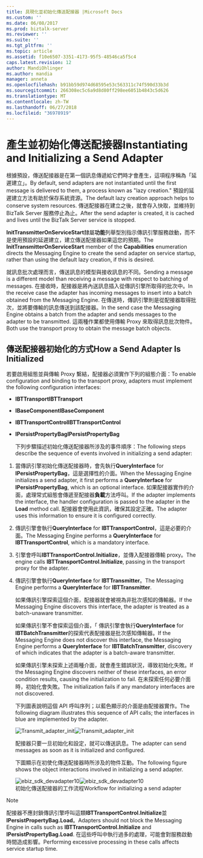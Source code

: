 ```yaml
---
title: 具現化並初始化傳送配接器 |Microsoft Docs
ms.custom: ''
ms.date: 06/08/2017
ms.prod: biztalk-server
ms.reviewer: ''
ms.suite: ''
ms.tgt_pltfrm: ''
ms.topic: article
ms.assetid: f10e6507-3351-4173-95f5-48546ca5f5c4
caps.latest.revision: 12
author: MandiOhlinger
ms.author: mandia
manager: anneta
ms.openlocfilehash: b91bb59d974d68595e53c563311c74f590d33b3d
ms.sourcegitcommit: 266308ec5c6a9d8d80ff298ee6051b4843c5d626
ms.translationtype: MT
ms.contentlocale: zh-TW
ms.lasthandoff: 06/27/2018
ms.locfileid: "36978919"
---
```

# <a name="instantiating-and-initializing-a-send-adapter"></a><span data-ttu-id="baa9a-102">產生並初始化傳送配接器</span><span class="sxs-lookup"><span data-stu-id="baa9a-102">Instantiating and Initializing a Send Adapter</span></span>
<span data-ttu-id="baa9a-103">根據預設，傳送配接器是在第一個訊息傳遞給它們時才會產生，這項程序稱為「延遲建立」。</span><span class="sxs-lookup"><span data-stu-id="baa9a-103">By default, send adapters are not instantiated until the first message is delivered to them, a process known as "lazy creation."</span></span> <span data-ttu-id="baa9a-104">預設的延遲建立方法有助於保存系統資源。</span><span class="sxs-lookup"><span data-stu-id="baa9a-104">The default lazy creation approach helps to conserve system resources.</span></span> <span data-ttu-id="baa9a-105">傳送配接器在建立之後，就會存入快取，並維持到 BizTalk Server 服務停止為止。</span><span class="sxs-lookup"><span data-stu-id="baa9a-105">After the send adapter is created, it is cached and lives until the BizTalk Server service is stopped.</span></span>  
  
 <span data-ttu-id="baa9a-106">**InitTransmitterOnServiceStart**隸屬**功能**列舉型別指示傳訊引擎服務啟動，而不是使用預設的延遲建立，建立傳送配接器如果這您的預期。</span><span class="sxs-lookup"><span data-stu-id="baa9a-106">The **InitTransmitterOnServiceStart** member of the **Capabilities** enumeration directs the Messaging Engine to create the send adapter on service startup, rather than using the default lazy creation, if this is desired.</span></span>  
  
 <span data-ttu-id="baa9a-107">就訊息批次處理而言，傳送訊息的模型與接收訊息的不同。</span><span class="sxs-lookup"><span data-stu-id="baa9a-107">Sending a message is a different model than receiving a message with respect to batching of messages.</span></span> <span data-ttu-id="baa9a-108">在接收時，配接器是將內送訊息插入從傳訊引擎所取得的批次中。</span><span class="sxs-lookup"><span data-stu-id="baa9a-108">In the receive case the adapter has incoming messages to insert into a batch obtained from the Messaging Engine.</span></span> <span data-ttu-id="baa9a-109">在傳送時，傳訊引擎則是從配接器取得批次，並將要傳輸的訊息傳送到該配接器。</span><span class="sxs-lookup"><span data-stu-id="baa9a-109">In the send case the Messaging Engine obtains a batch from the adapter and sends messages to the adapter to be transmitted.</span></span> <span data-ttu-id="baa9a-110">這兩種作業都使用傳輸 Proxy 來取得訊息批次物件。</span><span class="sxs-lookup"><span data-stu-id="baa9a-110">Both use the transport proxy to obtain the message batch objects.</span></span>  
  
## <a name="how-a-send-adapter-is-initialized"></a><span data-ttu-id="baa9a-111">傳送配接器初始化的方式</span><span class="sxs-lookup"><span data-stu-id="baa9a-111">How a Send Adapter Is Initialized</span></span>  
 <span data-ttu-id="baa9a-112">若要啟用組態並與傳輸 Proxy 繫結，配接器必須實作下列的組態介面：</span><span class="sxs-lookup"><span data-stu-id="baa9a-112">To enable configuration and binding to the transport proxy, adapters must implement the following configuration interfaces:</span></span>  
  
- <span data-ttu-id="baa9a-113">**IBTTransport**</span><span class="sxs-lookup"><span data-stu-id="baa9a-113">**IBTTransport**</span></span>  
  
- <span data-ttu-id="baa9a-114">**IBaseComponent**</span><span class="sxs-lookup"><span data-stu-id="baa9a-114">**IBaseComponent**</span></span>  
  
- <span data-ttu-id="baa9a-115">**IBTTransportControl**</span><span class="sxs-lookup"><span data-stu-id="baa9a-115">**IBTTransportControl**</span></span>  
  
- <span data-ttu-id="baa9a-116">**IPersistPropertyBag**</span><span class="sxs-lookup"><span data-stu-id="baa9a-116">**IPersistPropertyBag**</span></span>  
  
  <span data-ttu-id="baa9a-117">下列步驟描述初始化傳送配接器所涉及的事件順序：</span><span class="sxs-lookup"><span data-stu-id="baa9a-117">The following steps describe the sequence of events involved in initializing a send adapter:</span></span>  
  
1. <span data-ttu-id="baa9a-118">當傳訊引擎初始化傳送配接器時，會先執行**QueryInterface** for **IPersistPropertyBag**，這是選擇性的介面。</span><span class="sxs-lookup"><span data-stu-id="baa9a-118">When the Messaging Engine initializes a send adapter, it first performs a **QueryInterface** for **IPersistPropertyBag**, which is an optional interface.</span></span> <span data-ttu-id="baa9a-119">如果配接器實作的介面，處理常式組態會傳遞至配接器**負載**方法呼叫。</span><span class="sxs-lookup"><span data-stu-id="baa9a-119">If the adapter implements the interface, the handler configuration is passed to the adapter in the **Load** method call.</span></span> <span data-ttu-id="baa9a-120">配接器會使用此資訊，確保其設定正確。</span><span class="sxs-lookup"><span data-stu-id="baa9a-120">The adapter uses this information to ensure it is configured correctly.</span></span>  
  
2. <span data-ttu-id="baa9a-121">傳訊引擎會執行**QueryInterface** for **IBTTransportControl**，這是必要的介面。</span><span class="sxs-lookup"><span data-stu-id="baa9a-121">The Messaging Engine performs a **QueryInterface** for **IBTTransportControl**, which is a mandatory interface.</span></span>  
  
3. <span data-ttu-id="baa9a-122">引擎會呼叫**IBTTransportControl.Initialize**，並傳入配接器傳輸 proxy。</span><span class="sxs-lookup"><span data-stu-id="baa9a-122">The engine calls **IBTTransportControl.Initialize**, passing in the transport proxy for the adapter.</span></span>  
  
4. <span data-ttu-id="baa9a-123">傳訊引擎會執行**QueryInterface** for **IBTTransmitter**。</span><span class="sxs-lookup"><span data-stu-id="baa9a-123">The Messaging Engine performs a **QueryInterface** for **IBTTransmitter**.</span></span>  
  
    <span data-ttu-id="baa9a-124">如果傳訊引擎探索這個介面，配接器就會被視為非批次感知的傳輸器。</span><span class="sxs-lookup"><span data-stu-id="baa9a-124">If the Messaging Engine discovers this interface, the adapter is treated as a batch-unaware transmitter.</span></span>  
  
    <span data-ttu-id="baa9a-125">如果傳訊引擎不會探索這個介面，「 傳訊引擎會執行**QueryInterface** for **IBTBatchTransmitter**的探索代表配接器是批次感知傳輸器。</span><span class="sxs-lookup"><span data-stu-id="baa9a-125">If the Messaging Engine does not discover this interface, the Messaging Engine performs a **QueryInterface** for **IBTBatchTransmitter**, discovery of which indicates that the adapter is a batch-aware transmitter.</span></span>  
  
    <span data-ttu-id="baa9a-126">如果傳訊引擎未探索上述兩種介面，就會產生錯誤狀況，導致初始化失敗。</span><span class="sxs-lookup"><span data-stu-id="baa9a-126">If the Messaging Engine discovers neither of these interfaces, an error condition results, causing the initialization to fail.</span></span> <span data-ttu-id="baa9a-127">在未探索任何必要介面時，初始化會失敗。</span><span class="sxs-lookup"><span data-stu-id="baa9a-127">The initialization fails if any mandatory interfaces are not discovered.</span></span>  
  
   <span data-ttu-id="baa9a-128">下列圖表說明這個 API 呼叫序列；以藍色顯示的介面是由配接器實作。</span><span class="sxs-lookup"><span data-stu-id="baa9a-128">The following diagram illustrates this sequence of API calls; the interfaces in blue are implemented by the adapter.</span></span>  
  
   <span data-ttu-id="baa9a-129">![](../core/media/transmit-adapter-init.gif "Transmit_adapter_init")</span><span class="sxs-lookup"><span data-stu-id="baa9a-129">![](../core/media/transmit-adapter-init.gif "Transmit_adapter_init")</span></span>  
  
   <span data-ttu-id="baa9a-130">配接器只要一旦初始化和設定，就可以傳送訊息。</span><span class="sxs-lookup"><span data-stu-id="baa9a-130">The adapter can send messages as soon as it is initialized and configured.</span></span>  
  
   <span data-ttu-id="baa9a-131">下圖顯示在初使化傳送配接器時所涉及的物件互動。</span><span class="sxs-lookup"><span data-stu-id="baa9a-131">The following figure shows the object interactions involved in initializing a send adapter.</span></span>  
  
   <span data-ttu-id="baa9a-132">![](../core/media/ebiz-sdk-devadapter10.gif "ebiz_sdk_devadapter10")</span><span class="sxs-lookup"><span data-stu-id="baa9a-132">![](../core/media/ebiz-sdk-devadapter10.gif "ebiz_sdk_devadapter10")</span></span>  
   <span data-ttu-id="baa9a-133">初始化傳送配接器的工作流程</span><span class="sxs-lookup"><span data-stu-id="baa9a-133">Workflow for initializing a send adapter</span></span>  
  
> [!NOTE]
>  <span data-ttu-id="baa9a-134">配接器不應封鎖傳訊引擎呼叫這類**IBTTransportControl.Initialize**並**IPersistPropertyBag.Load**。</span><span class="sxs-lookup"><span data-stu-id="baa9a-134">Adapters should not block the Messaging Engine in calls such as **IBTTransportControl.Initialize** and **IPersistPropertyBag.Load**.</span></span> <span data-ttu-id="baa9a-135">在這些呼叫中執行過多的處理，可能會對服務啟動時間造成影響。</span><span class="sxs-lookup"><span data-stu-id="baa9a-135">Performing excessive processing in these calls affects service startup time.</span></span>